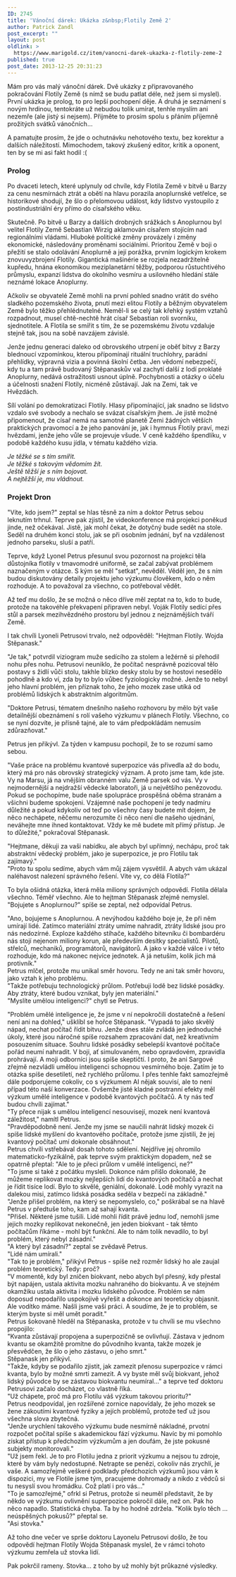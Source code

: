 ```yaml
---
ID: 2745
title: 'Vánoční dárek: Ukázka z&nbsp;Flotily Země 2'
author: Patrick Zandl
post_excerpt: ""
layout: post
oldlink: >
  https://www.marigold.cz/item/vanocni-darek-ukazka-z-flotily-zeme-2
published: true
post_date: 2013-12-25 20:31:23
---
```

<p>Mám pro vás malý vánoční dárek. Dvě ukázky z připravovaného pokračování Flotily Země (s nímž se budu patlat déle, než jsem si myslel). První ukázka je prolog, to pro lepší pochopení děje. A druhá je seznámení s novým hrdinou, tentokráte už nebudou tolik umírat, tenhle myslím ani nezemře (ale jistý si nejsem). Přijměte to prosím spolu s přáním příjemně prožitých svátků vánočních…</p>


<p>A pamatujte prosím, že jde o ochutnávku nehotového textu, bez korektur a dalších náležitostí. Mimochodem, takový zkušený editor, kritik a oponent, ten by se mi asi fakt hodil :(</p>


<h3>Prolog</h3>
<p>Po dvaceti letech, které uplynuly od chvíle, kdy Flotila Země v bitvě u Barzy za cenu nesmírnách ztrát a obětí na hlavu porazila anoplurnské vetřelce, se historikové shodují, že šlo o přelomovou událost, kdy lidstvo vystoupilo z postindustriální éry přímo do císařského věku.</p>

<p>Skutečně. Po bitvě u Barzy a dalších drobných srážkách s Anoplurnou byl velitel Flotily Země Sebastian Wirzig aklamován císařem stojícím nad regionálními vládami. Hluboké politické změny provázely i změny ekonomické, následovány proměnami sociálními. Prioritou Země v boji o přežití se stalo odolávání Anoplurně a její porážka, prvním logickým krokem znovuvyzbrojení Flotily. Gigantická mašinérie se rozjela nezadržitelně kupředu, hnána ekonomikou meziplanetární těžby, podporou růstuchtivého průmyslu, expanzí lidstva do okolního vesmíru a usilovného hledání stále neznámé lokace Anoplurny.</p>

<p>Ačkoliv se obyvatelé Země mohli na první pohled snadno vrátit do svého sladkého pozemského života, pnutí mezi elitou Flotily a běžným obyvatelem Země bylo těžko přehlédnutelné. Neměl-li se celý tak křehký systém vztahů rozpadnout, musel chtě-nechtě hrát císař Sebastian roli svorníku, sjednotitele. A Flotila se smířit s tím, že se pozemskému životu vzdaluje stejně tak, jsou na sobě navzájem závislé.</p>

<p>Jenže jednu generaci daleko od obrovského utrpení je oběť bitvy z Barzy blednoucí vzpomínkou, kterou přípomínají rituální truchlohry, parádní přehlídky, výpravná vizia a povinná školní četba. Jen vědomí nebezpečí, kdy tu a tam právě budovaný Stěpanaskův val zachytí další z lodí proklaté Anoplurny, nedává ostražitosti usnout úplně. Pochybnosti a otázky o účelu a účelnosti snažení Flotily, nicméně zůstávají. Jak na Zemi, tak ve Hvězdách.</p>

<p>Sílí volání po demokratizaci Flotily. Hlasy připomínající, jak snadno se lidstvo vzdalo své svobody a nechalo se svázat císařským jhem. Je jistě možné připomenout, že císař nemá na samotné planetě Zemi žádných větších praktických pravomocí a že jeho panování je, jak i hymnus Flotily praví, mezi hvězdami, jenže jeho vůle se projevuje všude. V ceně každého špendlíku, v podobě každého kusu jídla, v tématu každého vizia.</p>

<p><em>Je těžké se s tím smířit. <br />Je těžké s takovým vědomím žít. <br />Ještě těžší je s ním bojovat. <br />A nejtěžší je, mu vládnout.</em></p>

<h3>Projekt Dron</h3>
<p>"Víte, kdo jsem?" zeptal se hlas těsně za ním a doktor Petrus sebou leknutím trhnul. Teprve pak zjistil, že videokonference má projekci poněkud jinde, než očekával. Jistě, jak mohl čekat, že dotyčný bude sedět na stole. Seděl na druhém konci stolu, jak se při osobním jednání, byť na vzdálenost jednoho parseku, sluší a patří.</p>

<p>Teprve, když Lyonel Petrus přesunul svou pozornost na projekci těla důstojníka flotily v tmavomodré uniformě, se začal zabývat problémem naznačeným v otázce. S kým se měl "setkat", nevěděl. Věděl jen, že s ním budou diskutovány detaily projektu jeho výzkumu člověkem, kdo o něm rozhoduje. A to považoval za všechno, co potřeboval vědět. </p>

<p>Až teď mu došlo, že se možná o něco dříve měl zeptat na to, kdo to bude, protože na takovéhle překvapení připraven nebyl. Voják Flotily sedící přes stůl a parsek mezihvězdného prostoru byl jednou z nejznámějších tváří Země. </p>

<p>I tak chvíli Lyoneli Petrusovi trvalo, než odpověděl: "Hejtman Flotily. Wojda Stěpanask."</p>

<p>"Je tak," potvrdil viziogram muže sedícího za stolem a ležérně si přehodil nohu přes nohu. Petrusovi neuniklo, že počítač nesprávně pozicoval tělo postavy s židlí vůči stolu, takhle blízko desky stolu by se hostovi nesedělo pohodlně a kdo ví, zda by to bylo vůbec fyziologicky možné. Jenže to nebyl jeho hlavní problém, jen příznak toho, že jeho mozek zase utíká od problémů lidských k abstraktním algoritmům.</p>

<p>"Doktore Petrusi, tématem dnešního našeho rozhovoru by mělo být vaše detailnější obeznámení s rolí vašeho výzkumu v plánech Flotily. Všechno, co se nyní dozvíte, je přísně tajné, ale to vám předpokládám nemusím zdůrazňovat." </p>

<p>Petrus jen přikývl. Za týden v kampusu pochopil, že to se rozumí samo sebou.</p>

<p>"Vaše práce na problému kvantové superpozice vás přivedla až do bodu, který má pro nás obrovský strategický význam. A proto jsme tam, kde jste. Vy na Marsu, já na vnějším obranném valu Země parsek od vás. Vy v nejmodernější a nejdražší vědecké laboratoři, já u největšího penězovodu. Pokud se pochopíme, bude naše spolupráce prospěšná oběma stranám a všichni budeme spokojeni. Vzájemné naše pochopení je tedy nadmíru důležité a pokud kdykoliv od teď po všechny časy budete mít dojem, že něco nechápete, něčemu nerozumíte či něco není dle našeho ujednání, neváhejte mne ihned kontaktovat. Vždy ke mě budete mít přímý přístup. Je to důležité," pokračoval Stěpanask.</p>

<p>"Hejtmane, děkuji za vaši nabídku, ale abych byl upřímný, nechápu, proč tak abstraktní vědecký problém, jako je superpozice, je pro Flotilu tak zajímavý."<br />"Proto tu spolu sedíme, abych vám můj zájem vysvětlil. A abych vám ukázal naléhavost nalezení správného řešení. Víte vy, co dělá Flotila?"</p>

<p>To byla ošidná otázka, která měla miliony správných odpovědí. Flotila dělala všechno. Téměř všechno. Ale to hejtman Stěpanask zřejmě nemyslel. "Bojujete s Anoplurnou?" spíše se zeptal, než odpovídal Petrus.</p>

<p>"Ano, bojujeme s Anoplurnou. A nevýhodou každého boje je, že při něm umírají lidé. Zatímco materiální ztráty umíme nahradit, ztráty lidské jsou pro nás nedozírné. Exploze každého stíhače, každého bitevníku či bombardéru nás stojí nejenom miliony korun, ale především desítky specialistů. Pilotů, střelců, mechaniků, programátorů, navigátorů. A jako v každé válce i v této rozhoduje, kdo má nakonec nejvíce jednotek. A já netuším, kolik jich má protivník."<br />Petrus mlčel, protože mu unikal směr hovoru. Tedy ne ani tak směr hovoru, jako vztah k jeho problému. <br />"Takže potřebuju technologický průlom. Potřebuji lodě bez lidské posádky. Aby ztráty, které budou vznikat, byly jen materiální."<br />"Myslíte umělou inteligenci?" chytl se Petrus.</p>

<p>"Problém umělé inteligence je, že jsme v ní nepokročili dostatečně a řešení není ani na dohled," ušklíbl se hořce Stěpanask. "Vypadá to jako skvělý nápad, nechat počítač řídit bitvu. Jenže dnes stále zvládá jen jednoduché úkoly, které jsou náročné spíše rozsahem zpracování dat, než kreativním posouzením situace. Souhru lidské posádky sebelepší kvantové počítače pořád neumí nahradit. V boji, ať simulovaném, nebo opravdovém, zpravidla prohrávají. A moji odborníci jsou spíše skeptičtí. I proto, že ani Sargové zřejmě nezvládli umělou inteligenci schopnou vesmírného boje. Zatím je to otázka spíše desetiletí, než rychlého průlomu. I přes tenhle fakt samozřejmě dále podporujeme cokoliv, co s výzkumem AI nějak souvisí, ale to není případ této naší konverzace. Ovšemže jisté kladné postranní efekty měl výzkum umělé inteligence v podobě kvantových počítačů. A ty nás teď budou chvíli zajímat."<br />"Ty přece nijak s umělou inteligencí nesouvisejí, mozek není kvantová záležitost," namítl Petrus. <br />"Pravděpodobně není. Jenže my jsme se naučili nahrát lidský mozek či spíše lidské myšlení do kvantového počítače, protože jsme zjistili, že jej kvantový počítač umí dokonale obsáhnout."<br />Petrus chvíli vstřebával dosah tohoto sdělení. Nejdříve jej ohromilo matematicko-fyzikálně, pak teprve svým praktickým dopadem, než se opatrně přeptal: "Ale to je přeci průlom v umělé inteligenci, ne?" <br />"To jsme si také z počátku mysleli. Dokonce nám přišlo dokonalé, že můžeme replikovat mozky nejlepších lidí do kvantových počítačů a nechat je řídit tisíce lodí. Bylo to skvělé, geniální, dokonalé. Lodě mohly vyrazit na dalekou misi, zatímco lidská posádka seděla v bezpečí na základně."<br />"Jenže přišel problém, na který se nepomyslelo, co," poškrábal se na hlavě Petrus v předtuše toho, kam až sahají kvanta. <br />"Přišel. Některé jsme tušili. Lidé mohli řídit právě jednu loď, nemohli jsme jejich mozky replikovat nekonečně, jen jeden biokvant - tak těmto počítačům říkáme - mohl být funkční. Ale to nám tolik nevadilo, to byl problém, který nebyl zásadní."<br />"A který byl zásadní?" zeptal se zvědavě Petrus. <br />"Lidé nám umírali."<br />"Tak to je problém," přikývl Petrus - spíše než rozměr lidský ho ale zaujal problém teoretický. Tedy: proč? <br />"V momentě, kdy byl zničen biokvant, nebo abych byl přesný, kdy přestal být napájen, ustala aktivita mozku nahraného do biokvantu. A ve stejném okamžiku ustala aktivita i mozku lidského původce. Problém se nám doposud nepodařilo uspokojivě vyřešit a dokonce ani teoreticky objasnit. Ale vodítko máme. Našli jsme vaši práci. A soudíme, že je to problém, se kterým byste si měl umět poradit."<br />Petrus šokovaně hleděl na Stěpanaska, protože v tu chvíli se mu všechno propojilo:<br />"Kvanta zůstávají propojena a superpozičně se ovlivňují. Zástava v jednom kvantu se okamžitě promítne do původního kvanta, takže mozek je přesvědčen, že šlo o jeho zástavu, o jeho smrt."<br />Stěpanask jen přikývl.<br />"Takže, kdyby se podařilo zjistit, jak zamezit přenosu superpozice v rámci kvanta, bylo by možné smrti zamezit. A vy byste měl svůj biokvant, jehož lidský původce by se zástavou biokvantu neumíral…" a teprve teď doktoru Petrusovi začalo docházet, co vlastně říká.<br />"Už chápete, proč má pro Flotilu váš výzkum takovou prioritu?"<br />Petrus neodpovídal, jen rozšířené zornice napovídaly, že jeho mozek se žene zákoutími kvantové fyziky a jejích problémů, protože teď už jsou všechna slova zbytečná. <br />"Jenže urychlení takového výzkumu bude nesmírně nákladné, prvotní rozpočet počítal spíše s akademickou fází výzkumu. Navíc by mi pomohlo získat přístup k předchozím výzkumům a jen doufám, že jste pokusné subjekty monitorovali."<br />"Už jsem řekl. Je to pro Flotilu jedna z priorit výzkumu a nejsou tu zdroje, které by vám byly nedostupné. Netrapte se penězi, cokoliv nás zrychlí, je vaše. A samozřejmě veškeré podklady předchozích výzkumů jsou vám k dispozici, my ve Flotile jsme tým, pracujeme dohromady a nikdo z vědců si tu nesyslí svou hromádku. Což platí i pro vás…"<br />"To je samozřejmé," ofrkl si Petrus, protože si neuměl představit, že by někdo ve výzkumu ovlivnění superpozice pokročil dále, než on. Pak ho něco napadlo. Statistická chyba. Ta by ho hodně zdržela. "Kolik bylo těch … neúspěšných pokusů?" přeptal se. <br />"Asi stovka."</p>

<p>Až toho dne večer ve sprše doktoru Layonelu Petrusovi došlo, že tou odpovědí hejtman Flotily Wojda Stěpanask myslel, že v rámci tohoto výzkumu zemřela už stovka lidí.</p>

<p>Pak pokrčil rameny. Stovka… z toho by už mohly být průkazné výsledky.</p>

<p> </p>
